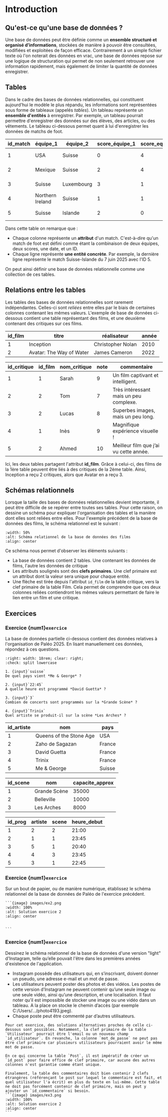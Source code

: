 <!-- Copyright 2025 Maxime Jan <maxime.jan@edufr.ch> -->
<!-- SPDX-License-Identifier: CC-BY-NC-SA-4.0 -->

# Introduction

## Qu'est-ce qu'une base de données ?

Une base de données peut être définie comme un **ensemble structuré et organisé d’informations**, stockées de manière à pouvoir être consultées, modifiées et exploitées de façon efficace. Contrairement à un simple fichier texte où l'on noterait des données en vrac, une base de données repose sur une logique de structuration qui permet de non seulement retrouver une information rapidement, mais également de limiter la quantité de données enregistrer.

## Tables

Dans le cadre des bases de données relationnelles, qui constituent aujourd’hui le modèle le plus répandu, les informations sont représentées sous forme de tableaux (appelés *tables*). Un tableau représente un **ensemble d'entités** à enregistrer. Par exemple, un tableau pourrait permettre d'enregistrer des données sur des élèves, des articles, ou des vêtements. Le tableau ci-dessous permet quant à lui d'enregistrer les données de matchs de foot.

| id_match | équipe_1         | équipe_2   | score_équipe_1 | score_equipe_2| date |
|--------------|----------------------|----------------|--------------------|--------------------|------------------------|
| 1            | USA                  | Suisse         | 0                  | 4                  | 2025-06-10             |
| 2            | Mexique              | Suisse         | 2                  | 4                  | 2025-06-07             |
| 3            | Suisse               | Luxembourg     | 3                  | 1                  | 2025-03-25             |
| 4            | Northern Ireland     | Suisse         | 1                  | 1                  | 2025-03-21             |
| 5            | Suisse               | Islande        | 2                  | 0                  | 2025-07-06             |

Dans cette table on remarque que :

 - Chaque colonne représente un **attribut** d'un match. C'est-à-dire qu'un match de foot est défini comme étant la combinaison de deux équipes, deux scores, une date, et un ID.
 - Chaque ligne représente **une entité concrète**. Par exemple, la dernière ligne représente le match Suisse-Islande du 7 juin 2025 avec l'ID 5.

On peut ainsi définir une base de données relationnelle comme une collection de ces tables.

 ## Relations entre les tables

 Les tables des bases de données relationnelles sont rarement indépendantes. Celles-ci sont *reliées* entre elles par le biais de certaines colonnes contenant les mêmes valeurs. L'exemple de base de données ci-dessous contient une table représentant des films, et une deuxième contenant des critiques sur ces films.

 | id_film | titre                  | réalisateur       | année |
|---------|------------------------|------------------|-------|
| 1       | Inception              | Christopher Nolan | 2010  |
| 2       | Avatar: The Way of Water | James Cameron    | 2022  |


| id_critique | id_film | nom_critique | note | commentaire                          |
|-------------|---------|--------------|------|--------------------------------------|
| 1           | 1       | Sarah        | 9    | Un film captivant et intelligent.     |
| 2           | 2       | Tom          | 7    | Très intéressant mais un peu complexe.|
| 3           | 2       | Lucas        | 8    | Superbes images, mais un peu long.    |
| 4           | 1       | Inès         | 9    | Magnifique expérience visuelle !      |
| 5           | 2       | Ahmed        | 10   | Meilleur film que j’ai vu cette année.|

Ici, les deux tables partagent l'attribut **id_film**. Grâce à celui-ci, des films de la 1ère table peuvent être liés à des critiques de la 2ème table. Ainsi, Inception a reçu 2 critiques, alors que Avatar en a reçu 3.

## Schémas relationnels

Lorsque la taille des bases de données relationnelles devient importante, il peut être difficile de se repérer entre toutes ses tables. Pour cette raison, on dessine un schéma pour expliquer l'organisation des tables et la manière dont elles sont reliées entre elles. Pour l'exemple précédent de la base de données des films, le schéma relationnel est le suivant : 

```{image} images/movie_schema.png
:width: 50%
:alt: Schéma relationnel de la base de données des films
:align: center
```

Ce schéma nous permet d'observer les éléments suivants :

- La base de données contient 2 tables. Une contenant les données de films, l'autre les données de critique
- Les attributs soulignés sont des **clefs primaires**. Une clef primaire est un attribut dont la valeur sera unique pour chaque entité.
- Une flèche est tirée depuis l'attribut `id_film` de la table critique, vers la clef primaire de la table Film. Cela permet de comprendre que ces deux colonnes reliées contiendront les mêmes valeurs permettant de faire le lien entre un film et une critique.


## Exercices

### Exercice {num1}`exercice`
La base de données partielle ci-dessous contient des données relatives à l'organisation de Paléo 2025. En lisant manuellement ces données, répondez à ces questions.

```{role} input(quiz-input)
:right: width: 18rem; clear: right;
:check: split lowercase
```

```{quiz}
1. {input}`suisse`
De quel pays vient *Me & George* ?

2. {input}`22:45`
A quelle heure est programmé *David Guetta* ?

3. {input}`3`
Combien de concerts sont programmés sur la *Grande Scène* ?

4. {input}`Trinix`
Quel artiste se produit-il sur la scène *Les Arches* ?
```


| id_artiste | nom                       | pays    |
|------------|---------------------------|---------|
| 1          | Queens of the Stone Age   | USA     |
| 2          | Zaho de Sagazan           | France  |
| 3          | David Guetta              | France  |
| 4          | Trinix                    | France  |
| 5          | Me & George               | Suisse  |

| id_scene | nom           | capacite_approx |
|----------|---------------|-----------------|
| 1        | Grande Scène  | 35000           |
| 2        | Belleville    | 10000           |
| 3        | Les Arches    | 8000            |


| id_prog | artiste | scene | heure_debut |
|---------|------------|------------|-------------|
| 1       | 2          | 2          | 21:00       |
| 2       | 1          | 1          | 23:45       |
| 3       | 5          | 1          | 20:40       |
| 4       | 4          | 3          | 23:45       |
| 5       | 3          | 1          | 22:45       |


### Exercice {num1}`exercice`
Sur un bout de papier, ou de manière numérique, établissez le schéma relationnel de la base de données de Paléo de l'exercice précédent.

````{solution}
```{image} images/ex2.png
:width: 100%
:alt: Solution exercice 2
:align: center


```
````

### Exercice {num1}`exercice`
Dessinez le schéma relationnel de la base de données d'une version "light" d'Instagram, telle qu’elle pouvait l'être dans les premières années d'existence de l'application.
- Instagram possède des utilisateurs qui, en s’inscrivant, doivent donner un pseudo, une adresse e-mail et un mot de passe.
- Les utilisateurs peuvent poster des photos et des vidéos. Les postes de cette version d’Instagram ne peuvent contenir qu’une seule image ou une seule vidéo, ainsi qu’une description, et une localisation. Il faut noter qu’il est impossible de stocker une image ou une vidéo dans un tableau. A la place on stocke le chemin d’accès (par exemple C:/Users/…/photo4193.jpeg).
- Chaque poste peut être commenté par d’autres utilisateurs.


````{solution}
Pour cet exercice, des solutions alternatives proches de celle ci-dessous sont possibles. Notamment, la clef primaire de la table `Utilisateur` pourrait être l'email ou un nouveau champ `id_utilisateur`. En revanche, la colonne `mot_de_passe` ne peut pas être clef primaire car plusieurs utilisateurs pourraient avoir le même mot de passe.

En ce qui concerne la table `Post`, il est impératif de créer un `id_post` pour faire office de clef primaire, car aucune des autres colonnes n'est garantie comme étant unique.

Finalement, la table des commentaires doit bien contenir 2 clefs étrangères (référençant le post sur lequel le commentaire est fait, et quel utilisateur l'a écrit) en plus du texte en lui-même. Cette table ne doit pas forcément contenir de clef primaire, mais on peut y ajouter un `id_commentaire` si besoin.
```{image} images/ex3.png
:width: 100%
:alt: Solution exercice 2
:align: center
```
````